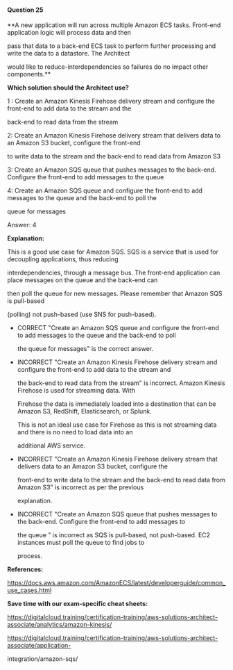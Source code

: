 #### Question  25


**A new application will run across multiple Amazon ECS tasks. Front-end application logic will process data and then

pass that data to a back-end ECS task to perform further processing and write the data to a datastore. The Architect

would like to reduce-interdependencies so failures do no impact other components.**


**Which solution should the Architect use?**


1 : Create an Amazon Kinesis Firehose delivery stream and configure the front-end to add data to the stream and the

back-end to read data from the stream


2: Create an Amazon Kinesis Firehose delivery stream that delivers data to an Amazon S3 bucket, configure the front-end

to write data to the stream and the back-end to read data from Amazon S3


3: Create an Amazon SQS queue that pushes messages to the back-end. Configure the front-end to add messages to the queue


4: Create an Amazon SQS queue and configure the front-end to add messages to the queue and the back-end to poll the

queue for messages


Answer: 4


**Explanation:**


This is a good use case for Amazon SQS. SQS is a service that is used for decoupling applications, thus reducing

interdependencies, through a message bus. The front-end application can place messages on the queue and the back-end can

then poll the queue for new messages. Please remember that Amazon SQS is pull-based

(polling) not push-based (use SNS for push-based).


- CORRECT "Create an Amazon SQS queue and configure the front-end to add messages to the queue and the back-end to poll

  the queue for messages" is the correct answer.


- INCORRECT "Create an Amazon Kinesis Firehose delivery stream and configure the front-end to add data to the stream and

  the back-end to read data from the stream" is incorrect. Amazon Kinesis Firehose is used for streaming data. With

  Firehose the data is immediately loaded into a destination that can be Amazon S3, RedShift, Elasticsearch, or Splunk.

  This is not an ideal use case for Firehose as this is not streaming data and there is no need to load data into an

  additional AWS service.


- INCORRECT "Create an Amazon Kinesis Firehose delivery stream that delivers data to an Amazon S3 bucket, configure the

  front-end to write data to the stream and the back-end to read data from Amazon S3" is incorrect as per the previous

  explanation.


- INCORRECT "Create an Amazon SQS queue that pushes messages to the back-end. Configure the front-end to add messages to

  the queue " is incorrect as SQS is pull-based, not push-based. EC2 instances must poll the queue to find jobs to

  process.


**References:**


https://docs.aws.amazon.com/AmazonECS/latest/developerguide/common_use_cases.html


**Save time with our exam-specific cheat sheets:**


https://digitalcloud.training/certification-training/aws-solutions-architect-associate/analytics/amazon-kinesis/


https://digitalcloud.training/certification-training/aws-solutions-architect-associate/application-

integration/amazon-sqs/

